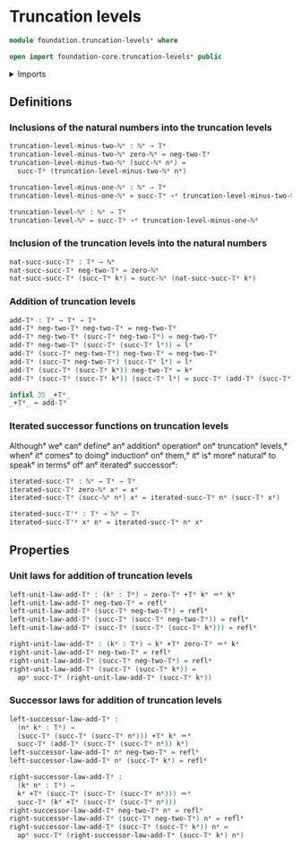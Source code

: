 # Truncation levels

```agda
module foundation.truncation-levelsᵉ where

open import foundation-core.truncation-levelsᵉ public
```

<details><summary>Imports</summary>

```agda
open import elementary-number-theory.natural-numbersᵉ

open import foundation.action-on-identifications-functionsᵉ

open import foundation-core.function-typesᵉ
open import foundation-core.identity-typesᵉ
```

</details>

## Definitions

### Inclusions of the natural numbers into the truncation levels

```agda
truncation-level-minus-two-ℕᵉ : ℕᵉ → 𝕋ᵉ
truncation-level-minus-two-ℕᵉ zero-ℕᵉ = neg-two-𝕋ᵉ
truncation-level-minus-two-ℕᵉ (succ-ℕᵉ nᵉ) =
  succ-𝕋ᵉ (truncation-level-minus-two-ℕᵉ nᵉ)

truncation-level-minus-one-ℕᵉ : ℕᵉ → 𝕋ᵉ
truncation-level-minus-one-ℕᵉ = succ-𝕋ᵉ ∘ᵉ truncation-level-minus-two-ℕᵉ

truncation-level-ℕᵉ : ℕᵉ → 𝕋ᵉ
truncation-level-ℕᵉ = succ-𝕋ᵉ ∘ᵉ truncation-level-minus-one-ℕᵉ
```

### Inclusion of the truncation levels into the natural numbers

```agda
nat-succ-succ-𝕋ᵉ : 𝕋ᵉ → ℕᵉ
nat-succ-succ-𝕋ᵉ neg-two-𝕋ᵉ = zero-ℕᵉ
nat-succ-succ-𝕋ᵉ (succ-𝕋ᵉ kᵉ) = succ-ℕᵉ (nat-succ-succ-𝕋ᵉ kᵉ)
```

### Addition of truncation levels

```agda
add-𝕋ᵉ : 𝕋ᵉ → 𝕋ᵉ → 𝕋ᵉ
add-𝕋ᵉ neg-two-𝕋ᵉ neg-two-𝕋ᵉ = neg-two-𝕋ᵉ
add-𝕋ᵉ neg-two-𝕋ᵉ (succ-𝕋ᵉ neg-two-𝕋ᵉ) = neg-two-𝕋ᵉ
add-𝕋ᵉ neg-two-𝕋ᵉ (succ-𝕋ᵉ (succ-𝕋ᵉ lᵉ)) = lᵉ
add-𝕋ᵉ (succ-𝕋ᵉ neg-two-𝕋ᵉ) neg-two-𝕋ᵉ = neg-two-𝕋ᵉ
add-𝕋ᵉ (succ-𝕋ᵉ neg-two-𝕋ᵉ) (succ-𝕋ᵉ lᵉ) = lᵉ
add-𝕋ᵉ (succ-𝕋ᵉ (succ-𝕋ᵉ kᵉ)) neg-two-𝕋ᵉ = kᵉ
add-𝕋ᵉ (succ-𝕋ᵉ (succ-𝕋ᵉ kᵉ)) (succ-𝕋ᵉ lᵉ) = succ-𝕋ᵉ (add-𝕋ᵉ (succ-𝕋ᵉ kᵉ) (succ-𝕋ᵉ lᵉ))

infixl 35 _+𝕋ᵉ_
_+𝕋ᵉ_ = add-𝕋ᵉ
```

### Iterated successor functions on truncation levels

Althoughᵉ weᵉ canᵉ defineᵉ anᵉ additionᵉ operationᵉ onᵉ truncationᵉ levels,ᵉ whenᵉ itᵉ comesᵉ
to doingᵉ inductionᵉ onᵉ them,ᵉ itᵉ isᵉ moreᵉ naturalᵉ to speakᵉ in termsᵉ ofᵉ anᵉ iteratedᵉ
successorᵉ:

```agda
iterated-succ-𝕋ᵉ : ℕᵉ → 𝕋ᵉ → 𝕋ᵉ
iterated-succ-𝕋ᵉ zero-ℕᵉ xᵉ = xᵉ
iterated-succ-𝕋ᵉ (succ-ℕᵉ nᵉ) xᵉ = iterated-succ-𝕋ᵉ nᵉ (succ-𝕋ᵉ xᵉ)

iterated-succ-𝕋'ᵉ : 𝕋ᵉ → ℕᵉ → 𝕋ᵉ
iterated-succ-𝕋'ᵉ xᵉ nᵉ = iterated-succ-𝕋ᵉ nᵉ xᵉ
```

## Properties

### Unit laws for addition of truncation levels

```agda
left-unit-law-add-𝕋ᵉ : (kᵉ : 𝕋ᵉ) → zero-𝕋ᵉ +𝕋ᵉ kᵉ ＝ᵉ kᵉ
left-unit-law-add-𝕋ᵉ neg-two-𝕋ᵉ = reflᵉ
left-unit-law-add-𝕋ᵉ (succ-𝕋ᵉ neg-two-𝕋ᵉ) = reflᵉ
left-unit-law-add-𝕋ᵉ (succ-𝕋ᵉ (succ-𝕋ᵉ neg-two-𝕋ᵉ)) = reflᵉ
left-unit-law-add-𝕋ᵉ (succ-𝕋ᵉ (succ-𝕋ᵉ (succ-𝕋ᵉ kᵉ))) = reflᵉ

right-unit-law-add-𝕋ᵉ : (kᵉ : 𝕋ᵉ) → kᵉ +𝕋ᵉ zero-𝕋ᵉ ＝ᵉ kᵉ
right-unit-law-add-𝕋ᵉ neg-two-𝕋ᵉ = reflᵉ
right-unit-law-add-𝕋ᵉ (succ-𝕋ᵉ neg-two-𝕋ᵉ) = reflᵉ
right-unit-law-add-𝕋ᵉ (succ-𝕋ᵉ (succ-𝕋ᵉ kᵉ)) =
  apᵉ succ-𝕋ᵉ (right-unit-law-add-𝕋ᵉ (succ-𝕋ᵉ kᵉ))
```

### Successor laws for addition of truncation levels

```agda
left-successor-law-add-𝕋ᵉ :
  (nᵉ kᵉ : 𝕋ᵉ) →
  (succ-𝕋ᵉ (succ-𝕋ᵉ (succ-𝕋ᵉ nᵉ))) +𝕋ᵉ kᵉ ＝ᵉ
  succ-𝕋ᵉ (add-𝕋ᵉ (succ-𝕋ᵉ (succ-𝕋ᵉ nᵉ)) kᵉ)
left-successor-law-add-𝕋ᵉ nᵉ neg-two-𝕋ᵉ = reflᵉ
left-successor-law-add-𝕋ᵉ nᵉ (succ-𝕋ᵉ kᵉ) = reflᵉ

right-successor-law-add-𝕋ᵉ :
  (kᵉ nᵉ : 𝕋ᵉ) →
  kᵉ +𝕋ᵉ (succ-𝕋ᵉ (succ-𝕋ᵉ (succ-𝕋ᵉ nᵉ))) ＝ᵉ
  succ-𝕋ᵉ (kᵉ +𝕋ᵉ (succ-𝕋ᵉ (succ-𝕋ᵉ nᵉ)))
right-successor-law-add-𝕋ᵉ neg-two-𝕋ᵉ nᵉ = reflᵉ
right-successor-law-add-𝕋ᵉ (succ-𝕋ᵉ neg-two-𝕋ᵉ) nᵉ = reflᵉ
right-successor-law-add-𝕋ᵉ (succ-𝕋ᵉ (succ-𝕋ᵉ kᵉ)) nᵉ =
  apᵉ succ-𝕋ᵉ (right-successor-law-add-𝕋ᵉ (succ-𝕋ᵉ kᵉ) nᵉ)
```